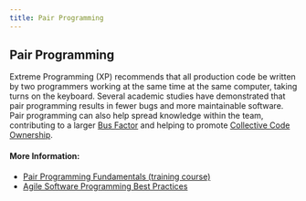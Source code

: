 ```yaml
---
title: Pair Programming
---
```

## Pair Programming

Extreme Programming (XP) recommends that all production code be written by two programmers working at the same time at the same computer, taking turns on the keyboard. Several academic studies have demonstrated that pair programming results in fewer bugs and more maintainable software. Pair programming can also help spread knowledge within the team, contributing to a larger [Bus Factor](http://deviq.com/bus-factor/) and helping to promote [Collective Code Ownership](http://deviq.com/collective-code-ownership/).

#### More Information:

- [Pair Programming Fundamentals (training course)](http://bit.ly/PS-PairProgramming)
- [Agile Software Programming Best Practices](https://www.versionone.com/agile-101/agile-software-programming-best-practices/pair-programming/)

